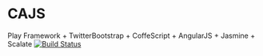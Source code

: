 CAJS
====

Play Framework + TwitterBootstrap + CoffeScript + AngularJS + Jasmine + Scalate
[![Build Status](https://travis-ci.org/angieo/cajs.png)](https://travis-ci.org/angieo/cajs)
